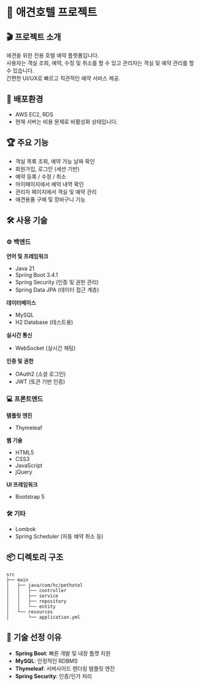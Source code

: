 
# 🐶 애견호텔 프로젝트

## 🎬 프로젝트 소개
애견을 위한 전용 호텔 예약 플랫폼입니다.  
사용자는 객실 조회, 예약, 수정 및 취소를 할 수 있고 관리자는 객실 및 예약 관리를 할 수 있습니다.  
간편한 UI/UX로 빠르고 직관적인 예약 서비스 제공.

## 🚀 배포환경
- AWS EC2, RDS  
- 현재 서버는 비용 문제로 비활성화 상태입니다.

## 🏆 주요 기능
- 객실 목록 조회, 예약 가능 날짜 확인  
- 회원가입, 로그인 (세션 기반)  
- 예약 등록 / 수정 / 취소  
- 마이페이지에서 예약 내역 확인  
- 관리자 페이지에서 객실 및 예약 관리  
- 애견용품 구매 및 장바구니 기능

## 🛠 사용 기술

### ⚙️ 백엔드

**언어 및 프레임워크**
- Java 21  
- Spring Boot 3.4.1  
- Spring Security (인증 및 권한 관리)  
- Spring Data JPA (데이터 접근 계층)

**데이터베이스**
- MySQL  
- H2 Database (테스트용)

**실시간 통신**
- WebSocket (실시간 채팅)

**인증 및 권한**
- OAuth2 (소셜 로그인)  
- JWT (토큰 기반 인증)

### 💻 프론트엔드

**템플릿 엔진**
- Thymeleaf

**웹 기술**
- HTML5  
- CSS3  
- JavaScript  
- jQuery

**UI 프레임워크**
- Bootstrap 5

### 🛠 기타
- Lombok  
- Spring Scheduler (자동 예약 취소 등)

## 📦 디렉토리 구조
```
src
├── main
│   ├── java/com/hc/pethotel
│   │   ├── controller
│   │   ├── service
│   │   ├── repository
│   │   └── entity
│   └── resources
│       └── application.yml
```

## 💾 기술 선정 이유
- **Spring Boot**: 빠른 개발 및 내장 톰캣 지원  
- **MySQL**: 안정적인 RDBMS  
- **Thymeleaf**: 서버사이드 렌더링 템플릿 엔진  
- **Spring Security**: 인증/인가 처리
